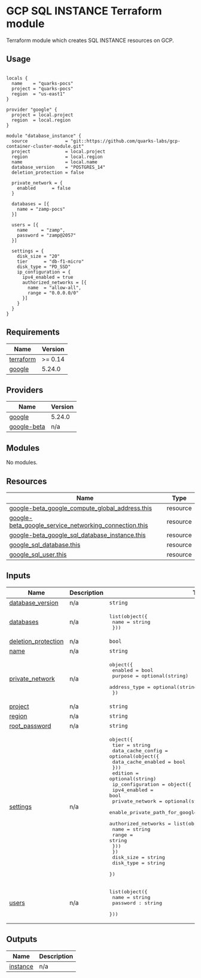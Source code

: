 # GCP SQL INSTANCE Terraform module

Terraform module which creates SQL INSTANCE resources on GCP.


## Usage

```hcl

locals {
  name    = "quarks-pocs"
  project = "quarks-pocs"
  region  = "us-east1"
}

provider "google" {
  project = local.project
  region  = local.region
}

module "database_instance" {
  source              = "git::https://github.com/quarks-labs/gcp-container-cluster-module.git"
  project             = local.project
  region              = local.region
  name                = local.name
  database_version    = "POSTGRES_14"
  deletion_protection = false

  private_network = {
    enabled      = false
  }

  databases = [{
    name = "zamp-pocs"
  }]

  users = [{
    name     = "zamp",
    password = "zamp@2057"
  }]

  settings = {
    disk_size = "20"
    tier      = "db-f1-micro"
    disk_type = "PD_SSD"
    ip_configuration = {
      ipv4_enabled = true
      authorized_networks = [{
        name  = "allow-all",
        range = "0.0.0.0/0"
      }]
    }
  }
}

```



<!-- BEGIN_TF_DOCS -->
## Requirements

| Name | Version |
|------|---------|
| <a name="requirement_terraform"></a> [terraform](#requirement\_terraform) | >= 0.14 |
| <a name="requirement_google"></a> [google](#requirement\_google) | 5.24.0 |

## Providers

| Name | Version |
|------|---------|
| <a name="provider_google"></a> [google](#provider\_google) | 5.24.0 |
| <a name="provider_google-beta"></a> [google-beta](#provider\_google-beta) | n/a |

## Modules

No modules.

## Resources

| Name | Type |
|------|------|
| [google-beta_google_compute_global_address.this](https://registry.terraform.io/providers/hashicorp/google-beta/latest/docs/resources/google_compute_global_address) | resource |
| [google-beta_google_service_networking_connection.this](https://registry.terraform.io/providers/hashicorp/google-beta/latest/docs/resources/google_service_networking_connection) | resource |
| [google-beta_google_sql_database_instance.this](https://registry.terraform.io/providers/hashicorp/google-beta/latest/docs/resources/google_sql_database_instance) | resource |
| [google_sql_database.this](https://registry.terraform.io/providers/hashicorp/google/5.24.0/docs/resources/sql_database) | resource |
| [google_sql_user.this](https://registry.terraform.io/providers/hashicorp/google/5.24.0/docs/resources/sql_user) | resource |

## Inputs

| Name | Description | Type | Default | Required |
|------|-------------|------|---------|:--------:|
| <a name="input_database_version"></a> [database\_version](#input\_database\_version) | n/a | `string` | n/a | yes |
| <a name="input_databases"></a> [databases](#input\_databases) | n/a | <pre>list(object({<br>    name = string<br>  }))</pre> | n/a | yes |
| <a name="input_deletion_protection"></a> [deletion\_protection](#input\_deletion\_protection) | n/a | `bool` | n/a | yes |
| <a name="input_name"></a> [name](#input\_name) | n/a | `string` | n/a | yes |
| <a name="input_private_network"></a> [private\_network](#input\_private\_network) | n/a | <pre>object({<br>    enabled      = bool<br>    purpose      = optional(string)<br>    address_type = optional(string)<br>  })</pre> | <pre>{<br>  "address_type": "INTERNAL",<br>  "enabled": false,<br>  "purpose": "VPC_PEERING"<br>}</pre> | no |
| <a name="input_project"></a> [project](#input\_project) | n/a | `string` | n/a | yes |
| <a name="input_region"></a> [region](#input\_region) | n/a | `string` | n/a | yes |
| <a name="input_root_password"></a> [root\_password](#input\_root\_password) | n/a | `string` | `""` | no |
| <a name="input_settings"></a> [settings](#input\_settings) | n/a | <pre>object({<br>    tier = string<br>    data_cache_config = optional(object({<br>        data_cache_enabled = bool<br>    }))<br>    edition         = optional(string)<br>    ip_configuration = object({<br>      ipv4_enabled    = bool<br>      private_network = optional(string)<br>      enable_private_path_for_google_cloud_services = optional(bool)<br>      authorized_networks = list(object({<br>        name  = string<br>        range = string<br>      }))<br>    })<br>    disk_size = string<br>    disk_type = string<br>  })</pre> | n/a | yes |
| <a name="input_users"></a> [users](#input\_users) | n/a | <pre>list(object({<br>    name = string<br>    password : string<br>  }))</pre> | n/a | yes |

## Outputs

| Name | Description |
|------|-------------|
| <a name="output_instance"></a> [instance](#output\_instance) | n/a |
<!-- END_TF_DOCS -->
